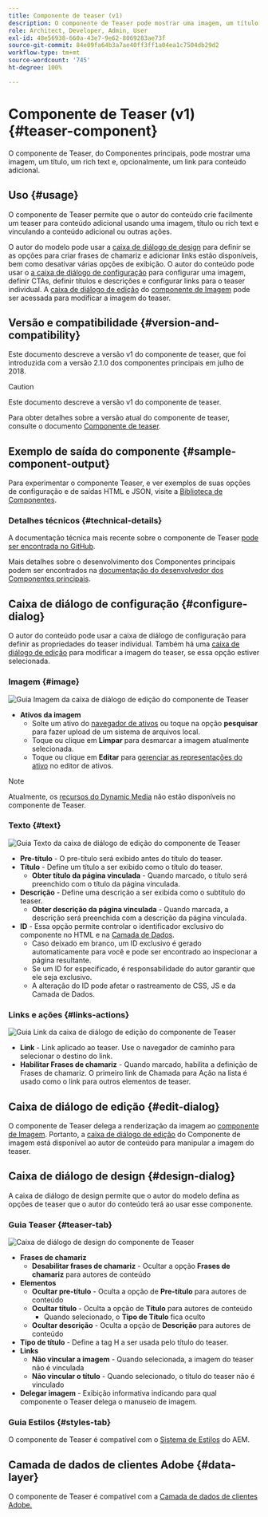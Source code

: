 ```yaml
---
title: Componente de teaser (v1)
description: O componente de Teaser pode mostrar uma imagem, um título, um rich text e, opcionalmente, vincular a conteúdo adicional.
role: Architect, Developer, Admin, User
exl-id: 48e56938-660a-43e7-9e62-8069283ae73f
source-git-commit: 84e09fa64b3a7ae40ff3ff1a04ea1c7504db29d2
workflow-type: tm+mt
source-wordcount: '745'
ht-degree: 100%

---
```


# Componente de Teaser (v1) {#teaser-component}

O componente de Teaser, do Componentes principais, pode mostrar uma imagem, um título, um rich text e, opcionalmente, um link para conteúdo adicional.

## Uso {#usage}

O componente de Teaser permite que o autor do conteúdo crie facilmente um teaser para conteúdo adicional usando uma imagem, título ou rich text e vinculando a conteúdo adicional ou outras ações.

O autor do modelo pode usar a [caixa de diálogo de design](#design-dialog) para definir se as opções para criar frases de chamariz e adicionar links estão disponíveis, bem como desativar várias opções de exibição. O autor do conteúdo pode usar o [a caixa de diálogo de configuração](#configure-dialog) para configurar uma imagem, definir CTAs, definir títulos e descrições e configurar links para o teaser individual. A [caixa de diálogo de edição](image-v1.md#edit-dialog) do [componente de Imagem](image-v1.md) pode ser acessada para modificar a imagem do teaser.

## Versão e compatibilidade {#version-and-compatibility}

Este documento descreve a versão v1 do componente de teaser, que foi introduzida com a versão 2.1.0 dos componentes principais em julho de 2018.

>[!CAUTION]
>
>Este documento descreve a versão v1 do componente de teaser.
>
>Para obter detalhes sobre a versão atual do componente de teaser, consulte o documento [Componente de teaser](/help/components/teaser.md).

## Exemplo de saída do componente {#sample-component-output}

Para experimentar o componente Teaser, e ver exemplos de suas opções de configuração e de saídas HTML e JSON, visite a [Biblioteca de Componentes](https://adobe.com/go/aem_cmp_library_teaser_br).

### Detalhes técnicos {#technical-details}

A documentação técnica mais recente sobre o componente de Teaser [pode ser encontrada no GitHub](https://adobe.com/go/aem_cmp_tech_teaser_v1_br).

Mais detalhes sobre o desenvolvimento dos Componentes principais podem ser encontrados na [documentação do desenvolvedor dos Componentes principais](/help/developing/overview.md).

## Caixa de diálogo de configuração {#configure-dialog}

O autor do conteúdo pode usar a caixa de diálogo de configuração para definir as propriedades do teaser individual. Também há uma [caixa de diálogo de edição](#edit-dialog) para modificar a imagem do teaser, se essa opção estiver selecionada.

### Imagem {#image}

![Guia Imagem da caixa de diálogo de edição do componente de Teaser](/help/assets/teaser-edit-image.png)

* **Ativos da imagem**
   * Solte um ativo do [navegador de ativos](https://experienceleague.adobe.com/docs/experience-manager-cloud-service/sites/authoring/fundamentals/environment-tools.html?lang=pt-BR) ou toque na opção **pesquisar** para fazer upload de um sistema de arquivos local.
   * Toque ou clique em **Limpar** para desmarcar a imagem atualmente selecionada.
   * Toque ou clique em **Editar** para [gerenciar as representações do ativo](https://experienceleague.adobe.com/docs/experience-manager-cloud-service/assets/manage/manage-digital-assets.html?lang=pt-BR) no editor de ativos.

>[!NOTE]
>
>Atualmente, os [recursos do Dynamic Media](image-v1.md#dynamic-media) não estão disponíveis no componente de Teaser.

### Texto {#text}

![Guia Texto da caixa de diálogo de edição do componente de Teaser](/help/assets/teaser-edit-text.png)

* **Pre-título** - O pre-título será exibido antes do título do teaser.
* **Título** - Define um título a ser exibido como o título do teaser.
   * **Obter título da página vinculada** - Quando marcado, o título será preenchido com o título da página vinculada.
* **Descrição** - Define uma descrição a ser exibida como o subtítulo do teaser.
   * **Obter descrição da página vinculada** - Quando marcada, a descrição será preenchida com a descrição da página vinculada.
* **ID** - Essa opção permite controlar o identificador exclusivo do componente no HTML e na [Camada de Dados](/help/developing/data-layer/overview.md).
   * Caso deixado em branco, um ID exclusivo é gerado automaticamente para você e pode ser encontrado ao inspecionar a página resultante.
   * Se um ID for especificado, é responsabilidade do autor garantir que ele seja exclusivo.
   * A alteração do ID pode afetar o rastreamento de CSS, JS e da Camada de Dados.

### Links e ações {#links-actions}

![Guia Link da caixa de diálogo de edição do componente de Teaser](/help/assets/teaser-edit-link.png)

* **Link** - Link aplicado ao teaser. Use o navegador de caminho para selecionar o destino do link.
* **Habilitar Frases de chamariz** - Quando marcado, habilita a definição de Frases de chamariz. O primeiro link de Chamada para Ação na lista é usado como o link para outros elementos de teaser.

## Caixa de diálogo de edição {#edit-dialog}

O componente de Teaser delega a renderização da imagem ao [componente de Imagem](image-v1.md). Portanto, a [caixa de diálogo de edição](image-v1.md#edit-dialog) do Componente de imagem está disponível ao autor de conteúdo para manipular a imagem do teaser.

## Caixa de diálogo de design {#design-dialog}

A caixa de diálogo de design permite que o autor do modelo defina as opções de teaser que o autor do conteúdo terá ao usar esse componente.

### Guia Teaser {#teaser-tab}

![Caixa de diálogo de design do componente de Teaser](/help/assets/teaser-design.png)

* **Frases de chamariz**
   * **Desabilitar frases de chamariz** - Ocultar a opção **Frases de chamariz** para autores de conteúdo
* **Elementos**
   * **Ocultar pre-título** - Oculta a opção de **Pre-título** para autores de conteúdo
   * **Ocultar título** - Oculta a opção de **Título** para autores de conteúdo
      * Quando selecionado, o **Tipo de Título** fica oculto
   * **Ocultar descrição** - Oculta a opção de **Descrição** para autores de conteúdo
* **Tipo de título** - Define a tag H a ser usada pelo título do teaser.
* **Links**
   * **Não vincular a imagem** - Quando selecionada, a imagem do teaser não é vinculada
   * **Não vincular o título** - Quando selecionado, o título do teaser não é vinculado
* **Delegar imagem** - Exibição informativa indicando para qual componente o Teaser delega o manuseio de imagem.

### Guia Estilos {#styles-tab}

O componente de Teaser é compatível com o [Sistema de Estilos](/help/get-started/authoring.md#component-styling) do AEM.

## Camada de dados de clientes Adobe {#data-layer}

O componente de Teaser é compatível com a [Camada de dados de clientes Adobe.](/help/developing/data-layer/overview.md)
